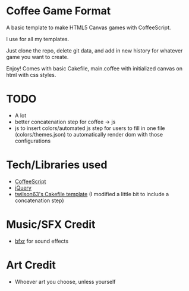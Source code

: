 Coffee Game Format
===============
A basic template to make HTML5 Canvas games with CoffeeScript.

I use for all my templates.

Just clone the repo, delete git data, and add in new history for whatever game you want to create. 

Enjoy! Comes with basic Cakefile, main.coffee with initialized canvas on html with css styles.

TODO
===============
* A lot
* better concatenation step for coffee -> js
* js to insert colors/automated js step for users to fill in one file (colors/themes.json) to automatically render dom with those configurations

Tech/Libraries used
===============
* [CoffeeScript](http://coffeescript.org/)
* [jQuery](http://jquery.com/)
* [twilson63's Cakefile template](https://github.com/twilson63/cakefile-template) (I modified a little bit to include a concatenation step)

Music/SFX Credit
===============
* [bfxr](http://www.bfxr.net/) for sound effects

Art Credit
===============
* Whoever art you choose, unless yourself

